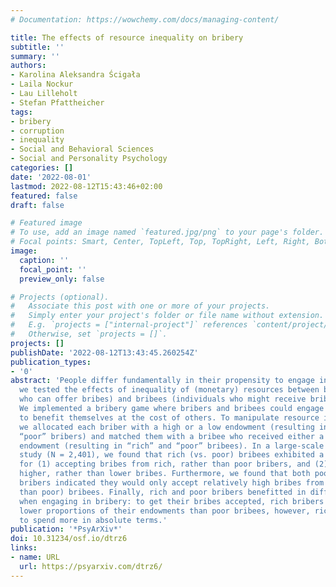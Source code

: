 ```yaml
---
# Documentation: https://wowchemy.com/docs/managing-content/

title: The effects of resource inequality on bribery
subtitle: ''
summary: ''
authors:
- Karolina Aleksandra Ścigała
- Laila Nockur
- Lau Lilleholt
- Stefan Pfattheicher
tags:
- bribery
- corruption
- inequality
- Social and Behavioral Sciences
- Social and Personality Psychology
categories: []
date: '2022-08-01'
lastmod: 2022-08-12T15:43:46+02:00
featured: false
draft: false

# Featured image
# To use, add an image named `featured.jpg/png` to your page's folder.
# Focal points: Smart, Center, TopLeft, Top, TopRight, Left, Right, BottomLeft, Bottom, BottomRight.
image:
  caption: ''
  focal_point: ''
  preview_only: false

# Projects (optional).
#   Associate this post with one or more of your projects.
#   Simply enter your project's folder or file name without extension.
#   E.g. `projects = ["internal-project"]` references `content/project/deep-learning/index.md`.
#   Otherwise, set `projects = []`.
projects: []
publishDate: '2022-08-12T13:43:45.260254Z'
publication_types:
- '0'
abstract: 'People differ fundamentally in their propensity to engage in bribery. Herein,
  we tested the effects of inequality of (monetary) resources between bribers (individuals
  who can offer bribes) and bribees (individuals who might receive bribes) on bribery.
  We implemented a bribery game where bribers and bribees could engage in bribery
  to benefit themselves at the cost of others. To manipulate resource inequality,
  we allocated each briber with a high or a low endowment (resulting in “rich” and
  “poor” bribers) and matched them with a bribee who received either a high or a low
  endowment (resulting in “rich” and “poor” bribees). In a large-scale pre-registered
  study (N = 2,401), we found that rich (vs. poor) bribees exhibited a stronger preference
  for (1) accepting bribes from rich, rather than poor bribers, and (2) accepting
  higher, rather than lower bribes. Furthermore, we found that both poor and rich
  bribers indicated they would only accept relatively high bribes from rich (rather
  than poor) bribees. Finally, rich and poor bribers benefitted in different ways
  when engaging in bribery: to get their bribes accepted, rich bribers had to spend
  lower proportions of their endowments than poor bribees, however, rich bribers had
  to spend more in absolute terms.'
publication: '*PsyArXiv*'
doi: 10.31234/osf.io/dtrz6
links:
- name: URL
  url: https://psyarxiv.com/dtrz6/
---
```


